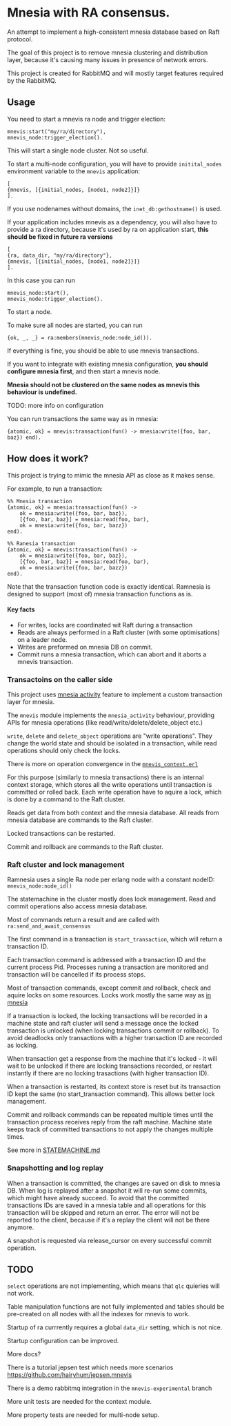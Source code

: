 # Mnesia with RA consensus.

An attempt to implement a high-consistent mnesia database based on Raft protocol.

The goal of this project is to remove mnesia clustering and distribution layer,
because it's causing many issues in presence of network errors.

This project is created for RabbitMQ and will mostly target features required
by the RabbitMQ.

## Usage

You need to start a mnevis ra node and trigger election:

```
mnevis:start("my/ra/directory"),
mnevis_node:trigger_election().
```

This will start a single node cluster. Not so useful.

To start a multi-node configuration, you will have to provide `initital_nodes`
environment variable to the `mnevis` application:

```
[
{mnevis, [{initial_nodes, [node1, node2]}]}
].
```

If you use nodenames without domains, the `inet_db:gethostname()` is used.

If your application includes mnevis as a dependency, you will also have to
provide a ra directory, because it's used by ra on application start,
**this should be fixed in future ra versions**

```
[
{ra, data_dir, "my/ra/directory"},
{mnevis, [{initial_nodes, [node1, node2]}]}
].
```

In this case you can run
```
mnevis_node:start(),
mnevis_node:trigger_election().
```

To start a node.

To make sure all nodes are started, you can run
```
{ok, _, _} = ra:members(mnevis_node:node_id()).
```

If everything is fine, you should be able to use mnevis transactions.

If you want to integrate with existing mnesia configuration, **you should configure
mnesia first**, and then start a mnevis node.

**Mnesia should not be clustered on the same nodes as mnevis
this behaviour is undefined.**

TODO: more info on configuration


You can run transactions the same way as in mnesia:

```
{atomic, ok} = mnevis:transaction(fun() -> mnesia:write({foo, bar, baz}) end).
```

## How does it work?

This project is trying to mimic the mnesia API as close as it makes sense.

For example, to run a transaction:

```
%% Mnesia transaction
{atomic, ok} = mnesia:transaction(fun() ->
    ok = mnesia:write({foo, bar, baz}),
    [{foo, bar, baz}] = mnesia:read(foo, bar),
    ok = mnesia:write({foo, bar, bazz})
end).

%% Ranesia transaction
{atomic, ok} = mnevis:transaction(fun() ->
    ok = mnesia:write({foo, bar, baz}),
    [{foo, bar, baz}] = mnesia:read(foo, bar),
    ok = mnesia:write({foo, bar, bazz})
end).
```

Note that the transaction function code is exactly identical.
Ramnesia is designed to support (most of) mnesia transaction functions as is.

#### Key facts

- For writes, locks are coordinated wit Raft during a transaction
- Reads are always performed in a Raft cluster (with some optimisations) on a leader node.
- Writes are preformed on mnesia DB on commit.
- Commit runs a mnesia transaction, which can abort and it aborts a mnevis transaction.

### Transactoins on the caller side

This project uses [mnesia activity](http://erlang.org/doc/man/mnesia.html#activity-4)
feature to implement a custom transaction layer for mnesia.

The `mnevis` module implements the `mnesia_activity` behaviour, providing
APIs for mnesia operations (like read/write/delete/delete_object etc.)

`write`, `delete` and `delete_object` operations are "write operations".
They change the world state and should be isolated in a transaction,
while read operations should only check the locks.

There is more on operation convergence in the [`mnevis_context.erl`](./src/mnevis_context.erl)

For this purpose (similarly to mnesia transactions) there is an internal context
storage, which stores all the write operations until transaction is committed
or rolled back.
Each write operation have to aquire a lock, which is done by a command
to the Raft cluster.

Reads get data from both context and the mnesia database. All reads from mnesia
database are commands to the Raft cluster.

Locked transactions can be restarted.

Commit and rollback are commands to the Raft cluster.

### Raft cluster and lock management

Ramnesia uses a single Ra node per erlang node with a constant nodeID:
`mnevis_node:node_id()`

The statemachine in the cluster mostly does lock management. Read and commit
operations also access mnesia database.

Most of commands return a result and are called with `ra:send_and_await_consensus`

The first command in a transaction is `start_transaction`, which will return a
transaction ID.

Each transaction command is addressed with a transaction ID and the current
process Pid. Processes runing a transaction are monitored and transaction will
be cancelled if its process stops.

Most of transaction commands, except commit and rollback, check and aquire locks
on some resources. Locks work mostly the same way as [in mnesia](http://erlang.org/doc/man/mnesia.html#lock-2)

If a transaction is locked, the locking transactions will be recorded in a machine
state and raft cluster will send a message once the locked transaction is unlocked
(when locking transactions commit or rollback). To avoid deadlocks only transactions
with a higher transaction ID are recorded as locking.

When transaction get a response from the machine that it's locked - it will wait
to be unlocked if there are locking transactions recorded, or restart instantly if
there are no locking trasactions (with higher transaction ID).

When a transaction is restarted, its context store is reset but its transaction ID
kept the same (no start_transaction command). This allows better lock management.

Commit and rollback commands can be repeated multiple times until the transaction
process receives reply from the raft machine. Machine state keeps track of committed
transactions to not apply the changes multiple times.

See more in [STATEMACHINE.md](./STATEMACHINE.md)

### Snapshotting and log replay

When a transaction is committed, the changes are saved on disk to mnesia DB.
When log is replayed after a snapshot it will re-run some commits, which might
have already succeed. To avoid that the committed transactions IDs are saved
in a mnesia table and all operations for this transaction will be skipped and
return an error. The error will not be reported to the client, because if it's
a replay the client will not be there anymore.

A snapshot is requested via release_cursor on every successful commit operation.

## TODO

`select` operations are not implementing, which means that `qlc` quieries will not work.

Table manipulation functions are not fully implemented and tables should be pre-created
on all nodes with all the indexes for mnevis to work.

Startup of ra currrently requires a global `data_dir` setting, which is not nice.

Startup configuration can be improved.

More docs?

There is a tutorial jepsen test which needs more scenarios https://github.com/hairyhum/jepsen.mnevis

There is a demo rabbitmq integration in the `mnevis-experimental` branch

More unit tests are needed for the context module.

More property tests are needed for multi-node setup.

